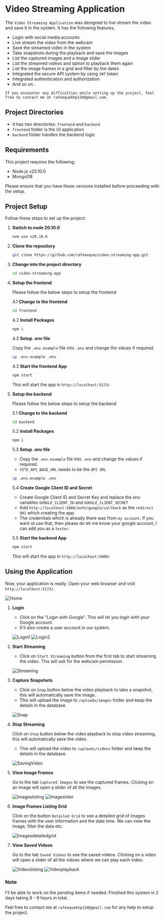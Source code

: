 # Video Streaming Application

The `Video Streaming Application` was designed to live stream the video and save it in the system. It has the following features,

- Login with social media accounts
- Live stream the video from the webcam
- Save the streamed video in the system
- Take snapshots during the playback and save the images
- List the captured images and a image slider
- List the streamed videos and option to playback them again
- List the image frames in a grid and filter by the dates
- Integrated the secure API system by using `JWT` token
- Integrated authentication and authorization
- And so on..

`If you encounter any difficulties while setting up the project, feel free to contact me at rafeequekhp134@gmail.com.`

## Project Directories

- It has two directories: `frontend` and `backend`
- `frontend` folder is the UI application
- `backend` folder handles the backend logic

## Requirements

This project requires the following:

* Node.js v20.10.0
* MongoDB

Please ensure that you have these versions installed before proceeding with the setup.

## Project Setup

Follow these steps to set up the project:


1. **Switch to node 20.10.0**

    ```bash
    nvm use v20.10.0
    ```

2. **Clone the repository**

    ```bash
    git clone https://github.com/rafeeeque/video-streaming-app.git
    ```

3. **Change into the project directory**

    ```bash
    cd video-streaming-app
    ```

4. **Setup the frontend**

    Please follow the below steps to setup the frontend

    4.1 **Change to the frontend**

    ```bash
    cd frontend
    ```

    4.2 **Install Packages**

    ```bash
    npm i
    ```

    4.3 **Setup .env file**

    Copy the `.env.example` file into `.env` and change the values if required.

    ```bash
    cp .env.example .env
    ```

    4.3 **Start the frontend App**

    ```bash
    npm start
    ```

    This will start the app in `http://localhost:5173/`

5. **Setup the backend**

    Please follow the below steps to setup the backend

    5.1 **Change to the backend**

    ```bash
    cd backend
    ```

    5.2 **Install Packages**

    ```bash
    npm i
    ```

    5.3 **Setup .env file**

    - Copy the `.env.example` file into `.env` and change the values if required.
    - `VITE_API_BASE_URL` needs to be the `API URL`

    ```bash
    cp .env.example .env
    ```
    
    5.4 **Create Google Client ID and Secret**

    - Create Google Client ID and Secret Key and replace the env variables `GOOGLE_CLIENT_ID` and `GOOGLE_CLIENT_SECRET`
    - Add `http://localhost:5000/auth/google/callback` as the `redirect URI` which creating the app.
    - The credentials which is already there was from `my account`. If you want ot use that, then please do let me know your google account, I can add you as a `tester`.

    5.5 **Start the backend App**

    ```bash
    npm start
    ```

    This will start the app in `http://localhost:5000/`


## Using the Application

Now, your application is ready. Open your web browser and visit `http://localhost:5173/`.

![Home](./screenshots/Home.png)

1. **Login**

    - Click on the "Login with Google". This will let you login with your Google account.
    - It'll also create a user account in our system.

    ![Login1](./screenshots/Login.png) ![Login2](./screenshots/Login2.png)

2. **Start Streaming**

    - Click on `Start Streaming` button from the first tab to start streaming the video. This will ask for the webcam permission.

    ![Streaming](./screenshots/Streaming.png)

3. **Capture Snapshots**

    - Click on `Snap` button below the video playback to take a snapshot, this will automatically save the image.
    - This will upload the image to `/uploads/images` folder and keep the details in the database.

    ![Snap](./screenshots/Snap.png)

4. **Stop Streaming**

    Click on `Stop` button below the video playback to stop video streaming, this will automatically save the video.
    - This will upload the video to `/uploads/videos` folder and keep the details in the database.

    ![SavingVideo](./screenshots/SavingVideo.png)

5. **View Image Frames**

    Go to the tab `Captured Images` to see the captured frames. Clicking on an image will open a slider of all the images.

    ![Imageslisting](./screenshots/Imageslisting.png)
    ![Imageslider](./screenshots/Imageslider.png)

6. **Image Frames Listing Grid**

    Click on the button `Detailed Grid` to see a detailed grid of images frames with the user information and the date time. We can view the image, filter the data etc.

    ![Imagesdetailedgrid](./screenshots/Imagesdetailedgrid.png)

7. **View Saved Videos**

    Go to the tab `Saved Videos` to see the saved videos. Clicking on a video will open a slider of all the vidoes where we can play each video.

    ![Videoslisting](./screenshots/Videoslisting.png)
    ![Videoplayback](./screenshots/Videoplayback.png)

### Note

I'll be able to work on the pending items if needed. Finished this system in 2 days taking 8 - 9 hours in total.

Feel free to contact me at `rafeequekhp134@gmail.com` for any help to setup the project.